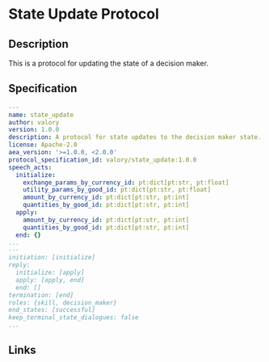 # State Update Protocol

## Description

This is a protocol for updating the state of a decision maker.

## Specification

```yaml
---
name: state_update
author: valory
version: 1.0.0
description: A protocol for state updates to the decision maker state.
license: Apache-2.0
aea_version: '>=1.0.0, <2.0.0'
protocol_specification_id: valory/state_update:1.0.0
speech_acts:
  initialize:
    exchange_params_by_currency_id: pt:dict[pt:str, pt:float]
    utility_params_by_good_id: pt:dict[pt:str, pt:float]
    amount_by_currency_id: pt:dict[pt:str, pt:int]
    quantities_by_good_id: pt:dict[pt:str, pt:int]
  apply:
    amount_by_currency_id: pt:dict[pt:str, pt:int]
    quantities_by_good_id: pt:dict[pt:str, pt:int]
  end: {}
...
---
initiation: [initialize]
reply:
  initialize: [apply]
  apply: [apply, end]
  end: []
termination: [end]
roles: {skill, decision_maker}
end_states: [successful]
keep_terminal_state_dialogues: false
...
```

## Links
